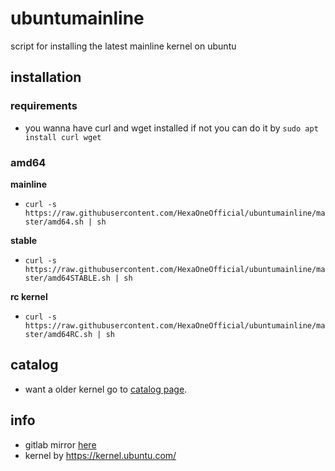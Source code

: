 # ubuntumainline
script for installing the latest mainline kernel on ubuntu 

## installation

### requirements

- you wanna have curl and wget installed if not you can do it by `sudo apt install curl wget`

### amd64

**mainline**

- `curl -s https://raw.githubusercontent.com/HexaOneOfficial/ubuntumainline/master/amd64.sh | sh`

**stable**

- `curl -s https://raw.githubusercontent.com/HexaOneOfficial/ubuntumainline/master/amd64STABLE.sh | sh`

**rc kernel**

- `curl -s https://raw.githubusercontent.com/HexaOneOfficial/ubuntumainline/master/amd64RC.sh | sh`

## catalog

- want a older kernel go to [catalog page](./catalog/README.md).

## info

- gitlab mirror [here](https://gitlab.com/HexaOneOfficial/ubuntumainline)
- kernel by https://kernel.ubuntu.com/
